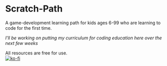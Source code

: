 # Scratch-Path
A game-development learning path for kids ages 6-99 who are learning to code for the first time.


*I'll be working on putting my curriculum for coding education here over the next few weeks*  

All resources are free for use.  
[![ko-fi](https://ko-fi.com/img/githubbutton_sm.svg)](https://ko-fi.com/M4M3RJT03)
